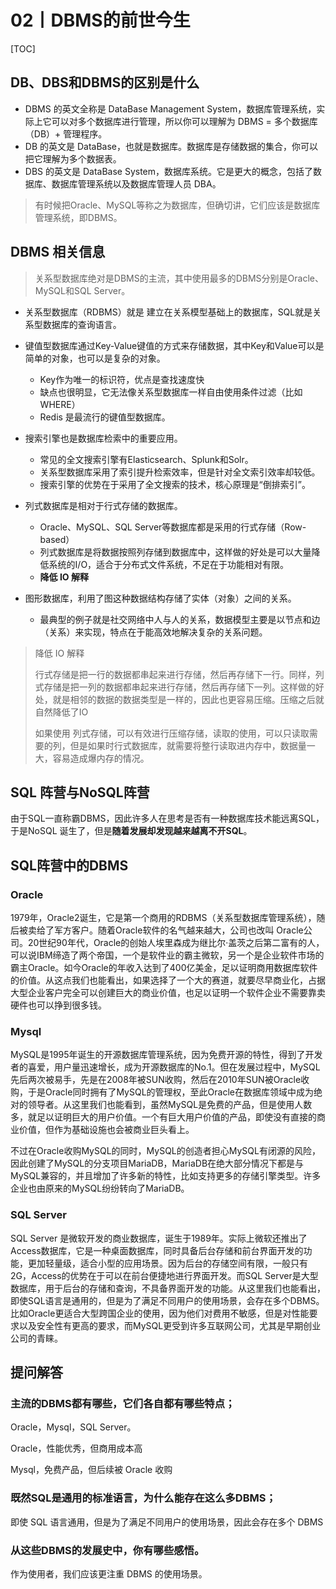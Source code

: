 # 02丨DBMS的前世今生

[TOC]

## DB、DBS和DBMS的区别是什么

-   DBMS 的英文全称是 DataBase Management System，数据库管理系统，实际上它可以对多个数据库进行管理，所以你可以理解为 DBMS = 多个数据库（DB）+ 管理程序。
-   DB 的英文是 DataBase，也就是数据库。数据库是存储数据的集合，你可以把它理解为多个数据表。
-   DBS 的英文是 DataBase System，数据库系统。它是更大的概念，包括了数据库、数据库管理系统以及数据库管理人员 DBA。

>   有时候把Oracle、MySQL等称之为数据库，但确切讲，它们应该是数据库管理系统，即DBMS。

## DBMS 相关信息

>   关系型数据库绝对是DBMS的主流，其中使用最多的DBMS分别是Oracle、MySQL和SQL Server。

-   关系型数据库（RDBMS）就是 建立在关系模型基础上的数据库，SQL就是关系型数据库的查询语言。
-   键值型数据库通过Key-Value键值的方式来存储数据，其中Key和Value可以是简单的对象，也可以是复杂的对象。
    -   Key作为唯一的标识符，优点是查找速度快
    -   缺点也很明显，它无法像关系型数据库一样自由使用条件过滤（比如WHERE）
    -   Redis 是最流行的键值型数据库。
-   搜索引擎也是数据库检索中的重要应用。
    -   常见的全文搜索引擎有Elasticsearch、Splunk和Solr。
    -   关系型数据库采用了索引提升检索效率，但是针对全文索引效率却较低。
    -   搜索引擎的优势在于采用了全文搜索的技术，核心原理是“倒排索引”。

-   列式数据库是相对于行式存储的数据库。
    -   Oracle、MySQL、SQL Server等数据库都是采用的行式存储（Row-based）
    -   列式数据库是将数据按照列存储到数据库中，这样做的好处是可以大量降低系统的I/O，适合于分布式文件系统，不足在于功能相对有限。
    -   **降低 IO 解释**
-   图形数据库，利用了图这种数据结构存储了实体（对象）之间的关系。
    -   最典型的例子就是社交网络中人与人的关系，数据模型主要是以节点和边（关系）来实现，特点在于能高效地解决复杂的关系问题。

>   降低 IO 解释
>
>   行式存储是把一行的数据都串起来进行存储，然后再存储下一行。同样，列式存储是把一列的数据都串起来进行存储，然后再存储下一列。这样做的好处，就是相邻的数据的数据类型是一样的，因此也更容易压缩。压缩之后就自然降低了IO
>
>   如果使用 列式存储，可以有效进行压缩存储，读取的使用，可以只读取需要的列，但是如果时行式数据库，就需要将整行读取进内存中，数据量一大，容易造成爆内存的情况。

## SQL 阵营与NoSQL阵营

由于SQL一直称霸DBMS，因此许多人在思考是否有一种数据库技术能远离SQL，于是NoSQL 诞生了，但是**随着发展却发现越来越离不开SQL**。

## SQL阵营中的DBMS

### Oracle

1979年，Oracle2诞生，它是第一个商用的RDBMS（关系型数据库管理系统），随后被卖给了军方客户。随着Oracle软件的名气越来越大，公司也改叫 Oracle公司。20世纪90年代，Oracle的创始人埃里森成为继比尔·盖茨之后第二富有的人，可以说IBM缔造了两个帝国，一个是软件业的霸主微软，另一个是企业软件市场的霸主Oracle。如今Oracle的年收入达到了400亿美金，足以证明商用数据库软件的价值。从这点我们也能看出，如果选择了一个大的赛道，就要尽早商业化，占据大型企业客户完全可以创建巨大的商业价值，也足以证明一个软件企业不需要靠卖硬件也可以挣到很多钱。

### Mysql

MySQL是1995年诞生的开源数据库管理系统，因为免费开源的特性，得到了开发者的喜爱，用户量迅速增长，成为开源数据库的No.1。但在发展过程中，MySQL先后两次被易手，先是在2008年被SUN收购，然后在2010年SUN被Oracle收购，于是Oracle同时拥有了MySQL的管理权，至此Oracle在数据库领域中成为绝对的领导者。从这里我们也能看到，虽然MySQL是免费的产品，但是使用人数多，就足以证明巨大的用户价值。一个有巨大用户价值的产品，即使没有直接的商业价值，但作为基础设施也会被商业巨头看上。

不过在Oracle收购MySQL的同时，MySQL的创造者担心MySQL有闭源的风险，因此创建了MySQL的分支项目MariaDB，MariaDB在绝大部分情况下都是与MySQL兼容的，并且增加了许多新的特性，比如支持更多的存储引擎类型。许多企业也由原来的MySQL纷纷转向了MariaDB。

### SQL Server

SQL Server 是微软开发的商业数据库，诞生于1989年。实际上微软还推出了Access数据库，它是一种桌面数据库，同时具备后台存储和前台界面开发的功能，更加轻量级，适合小型的应用场景。因为后台的存储空间有限，一般只有2G，Access的优势在于可以在前台便捷地进行界面开发。而SQL Server是大型数据库，用于后台的存储和查询，不具备界面开发的功能。从这里我们也能看出，即使SQL语言是通用的，但是为了满足不同用户的使用场景，会存在多个DBMS。比如Oracle更适合大型跨国企业的使用，因为他们对费用不敏感，但是对性能要求以及安全性有更高的要求，而MySQL更受到许多互联网公司，尤其是早期创业公司的青睐。

## 提问解答

### 主流的DBMS都有哪些，它们各自都有哪些特点；

Oracle，Mysql，SQL Server。

Oracle，性能优秀，但商用成本高

Mysql，免费产品，但后续被 Oracle 收购

### 既然SQL是通用的标准语言，为什么能存在这么多DBMS；

即使 SQL 语言通用，但是为了满足不同用户的使用场景，因此会存在多个 DBMS

### 从这些DBMS的发展史中，你有哪些感悟。

作为使用者，我们应该更注重 DBMS 的使用场景。

